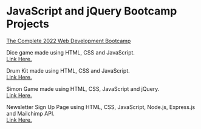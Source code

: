 # JavaScript and jQuery Bootcamp Projects
[The Complete 2022 Web Development Bootcamp](https://www.udemy.com/course/the-complete-web-development-bootcamp/)

Dice game made using HTML, CSS and JavaScript.  
[Link Here.](https://matteodevenuto.github.io/JS-Bootcamp-Projects/Dice-Game/dice.html)

Drum Kit made using HTML, CSS and JavaScript.  
[Link Here.](https://matteodevenuto.github.io/JS-Bootcamp-Projects/Drum-Kit/index.html)


Simon Game made using HTML, CSS, JavaScript and jQuery.  
[Link Here.](https://matteodevenuto.github.io/JS-Bootcamp-Projects/Simon-Game/index.html)

Newsletter Sign Up Page using HTML, CSS, JavaScript, Node.js, Express.js and Mailchimp API.  
[Link Here.](https://desolate-reef-47290.herokuapp.com/)
